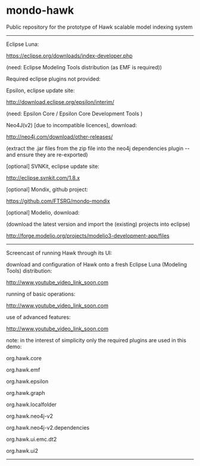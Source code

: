 mondo-hawk
==========

Public repository for the prototype of Hawk scalable model indexing system

--------------------------------------------------------------------------

Eclipse Luna:

https://eclipse.org/downloads/index-developer.php 

(need: Eclipse Modeling Tools distribution (as EMF is required))

Required eclipse plugins not provided:

Epsilon, eclipse update site:

http://download.eclipse.org/epsilon/interim/

(need: Epsilon Core / Epsilon Core Development Tools )

Neo4J(v2) [due to incompatible licences], download:

http://neo4j.com/download/other-releases/

(extract the .jar files from the zip file into the neo4j dependencies plugin -- and ensure they are re-exported)

[optional] SVNKit, eclipse update site:

http://eclipse.svnkit.com/1.8.x

[optional] Mondix, github project:

https://github.com/FTSRG/mondo-mondix

[optional] Modelio, download:

(download the latest version and import the (existing) projects into eclipse)

http://forge.modelio.org/projects/modelio3-development-app/files

--------------------------------------------------------------------------

Screencast of running Hawk through its UI:

download and configuration of Hawk onto a fresh Eclipse Luna (Modeling Tools) distribution:

http://www.youtube_video_link_soon.com

running of basic operations:

http://www.youtube_video_link_soon.com

use of advanced features:

http://www.youtube_video_link_soon.com

note: in the interest of simplicity only the required plugins are used in this demo:

org.hawk.core

org.hawk.emf

org.hawk.epsilon

org.hawk.graph

org.hawk.localfolder

org.hawk.neo4j-v2

org.hawk.neo4j-v2.dependencies

org.hawk.ui.emc.dt2

org.hawk.ui2

--------------------------------------------------------------------------

